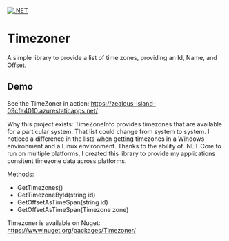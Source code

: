 [![.NET](https://github.com/dahln/Timezoner/actions/workflows/dotnet-nuget.yml/badge.svg)](https://github.com/dahln/Timezoner/actions/workflows/dotnet-nuget.yml)

# Timezoner
A simple library to provide a list of time zones, providing an Id, Name, and Offset.

## Demo
See the TimeZoner in action: https://zealous-island-09cfe4010.azurestaticapps.net/

Why this project exists: TimeZoneInfo provides timezones that are available for a particular system. That list could change from system to system. I noticed a difference in the lists when getting timezones in a Windows environment and a Linux environment. Thanks to the ability of .NET Core to run on multiple platforms, I created this library to provide my applications consitent timezone data across platforms.

Methods:
 - GetTimezones()
 - GetTimezoneById(string id)
 - GetOffsetAsTimeSpan(string id)
 - GetOffsetAsTimeSpan(Timezone zone)

Timezoner is available on Nuget: https://www.nuget.org/packages/Timezoner/
